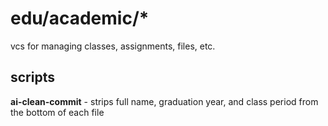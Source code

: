 # edu/academic/*

vcs for managing classes, assignments, files, etc. 

## scripts

**ai-clean-commit** - strips full name, graduation year, and class period from the bottom of each file